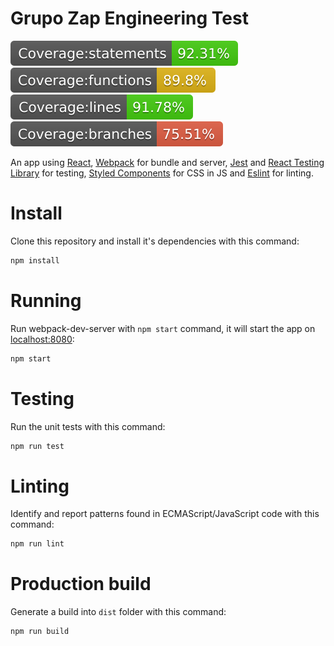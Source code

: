 Grupo Zap Engineering Test
====================
![Coverage badge states](badges/badge-statements.svg "Coverage statements") ![Coverage badge functions](badges/badge-functions.svg "Coverage functions") ![Coverage badge lines](badges/badge-lines.svg "Coverage lines") ![Coverage badge branches](badges/badge-branches.svg "Coverage branches")

An app using [React](https://pt-br.reactjs.org/), [Webpack](https://webpack.js.org/) for bundle and server, [Jest](https://jestjs.io/) and [React Testing Library](https://testing-library.com/docs/react-testing-library/intro) for testing, [Styled Components](https://www.styled-components.com/) for CSS in JS and [Eslint](https://eslint.org/) for linting.

# Install
Clone this repository and install it's dependencies with this command:
``` sh
npm install
```

# Running
Run webpack-dev-server with `npm start` command, it will start the app on [localhost:8080](http://localhost:8080):

``` sh
npm start
```

# Testing
Run the unit tests with this command:

``` sh
npm run test
```

# Linting 
Identify and report patterns found in ECMAScript/JavaScript code with this command:

``` sh
npm run lint
```

# Production build
Generate a build into `dist` folder with this command:

``` sh
npm run build
```
